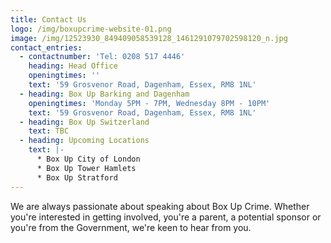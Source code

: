 ```yaml
---
title: Contact Us
logo: /img/boxupcrime-website-01.png
image: /img/12523930_849409058539128_1461291079702598120_n.jpg
contact_entries:
  - contactnumber: 'Tel: 0208 517 4446'
    heading: Head Office
    openingtimes: ''
    text: '59 Grosvenor Road, Dagenham, Essex, RM8 1NL'
  - heading: Box Up Barking and Dagenham
    openingtimes: 'Monday 5PM - 7PM, Wednesday 8PM - 10PM'
    text: '59 Grosvenor Road, Dagenham, Essex, RM8 1NL'
  - heading: Box Up Switzerland
    text: TBC
  - heading: Upcoming Locations
    text: |-
      * Box Up City of London
      * Box Up Tower Hamlets
      * Box Up Stratford
---
```

We are always passionate about speaking about Box Up Crime. Whether you're interested in getting involved, you're a parent, a potential sponsor or you're from the Government, we're keen to hear from you.
